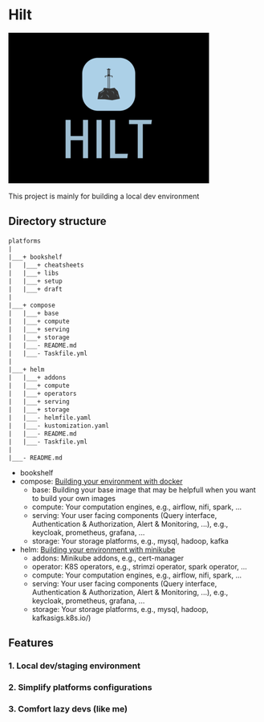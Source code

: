 # Hilt
![Alt text](./bookshelf/logo/high-resolution-logo_resized400x300.png "Title")

This project is mainly for building a local dev environment

## Directory structure
```
platforms
|
|___+ bookshelf
|   |___+ cheatsheets
|   |___+ libs
|   |___+ setup
|   |___+ draft
|
|___+ compose
|   |___+ base
|   |___+ compute
|   |___+ serving
|   |___+ storage
|   |___- README.md
|   |___- Taskfile.yml
|
|___+ helm
|   |___+ addons
|   |___+ compute
|   |___+ operators
|   |___+ serving
|   |___+ storage
|   |___- helmfile.yaml
|   |___- kustomization.yaml
|   |___- README.md
|   |___- Taskfile.yml
|
|___- README.md

```
- bookshelf
- compose: [Building your environment with docker](./compose/README.md)
  - base: Building your base image that may be helpfull when you want to build your own images
  - compute: Your computation engines, e.g., airflow, nifi, spark, ...
  - serving: Your user facing components (Query interface, Authentication & Authorization, Alert & Monitoring, ...), e.g., keycloak, prometheus, grafana, ...
  - storage: Your storage platforms, e.g., mysql, hadoop, kafka
- helm: [Building your environment with minikube](./helm/README.md)
  - addons: Minikube addons, e.g., cert-manager
  - operator: K8S operators, e.g., strimzi operator, spark operator, ...
  - compute: Your computation engines, e.g., airflow, nifi, spark, ...
  - serving: Your user facing components (Query interface, Authentication & Authorization, Alert & Monitoring, ...), e.g., keycloak, prometheus, grafana, ...
  - storage: Your storage platforms, e.g., mysql, hadoop, kafkasigs.k8s.io/)
## Features
### 1. Local dev/staging environment
### 2. Simplify platforms configurations
### 3. Comfort lazy devs (like me)

